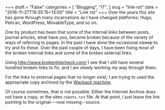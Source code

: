 +++
draft = "False"
categories = [
  "Blogging",
  "IT",
]
slug = "link-rot"
date = "2016-11-27T19:35:15+13:00"
title = "Link rot"
+++
Over the years this site has gone through many incarnations as I have
changed platforms; Hugo, Pelican, WordPress, MovableType, and so on.

One by product has been that some of the internal links between posts,
journal articles, what have you, became broken because of the variety
of ways of referring to pages. In the past I have done the occasional
sweep to try and fix these. Over the past couple of days, I have been
fixing most of the broken internal links and some of the broken
external links.

Using http://www.brokenlinkcheck.com/ I see that I still have several
hundred broken links to fix, and I am slowly working my way through
them.

For the links to external pages that no longer exist, I am trying to
used the appropriate copy archived by
the [Wayback machine](https://archive.org/web/).

Of course sometimes, that is not possible. Either the Internet Archive
does not have a copy, or the sites `robots.txt` file. At that point, I
just leave the link pointing to the original---now missing--source.
